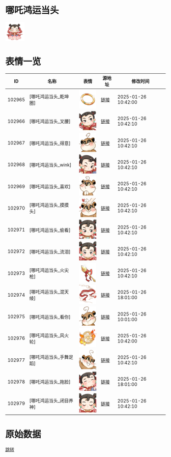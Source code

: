 # 哪吒鸿运当头

<img src="./cover.png" height="60" alt="cover" />

# 表情一览

|ID|名称|表情|源地址|修改时间|
|----|----|----|----|----|
|102965|[哪吒鸿运当头_乾坤圈]|<img src="./pic/102965_%5B哪吒鸿运当头_乾坤圈%5D.png" height="60" alt="乾坤圈"/>|[链接](https://i0.hdslb.com/bfs/garb/445c730500eaf81a678f31339a7b828ca30dd81b.png)|2025-01-26 10:42:00|
|102966|[哪吒鸿运当头_叉腰]|<img src="./pic/102966_%5B哪吒鸿运当头_叉腰%5D.png" height="60" alt="叉腰"/>|[链接](https://i0.hdslb.com/bfs/garb/18ea8a5492cddbb3a5d5c98c9935a96ecc4916e7.png)|2025-01-26 10:42:10|
|102967|[哪吒鸿运当头_得意]|<img src="./pic/102967_%5B哪吒鸿运当头_得意%5D.png" height="60" alt="得意"/>|[链接](https://i0.hdslb.com/bfs/garb/70fbf7ed24423b52b1fce17aebf2a32cf1df5d7d.png)|2025-01-26 10:42:10|
|102968|[哪吒鸿运当头_wink]|<img src="./pic/102968_%5B哪吒鸿运当头_wink%5D.png" height="60" alt="wink"/>|[链接](https://i0.hdslb.com/bfs/garb/750d1d9096894b8bbaf35fad17fd0a4d703a1452.png)|2025-01-26 10:42:10|
|102969|[哪吒鸿运当头_喜欢]|<img src="./pic/102969_%5B哪吒鸿运当头_喜欢%5D.png" height="60" alt="喜欢"/>|[链接](https://i0.hdslb.com/bfs/garb/fafb0aabb1b772b8641bf81b94a88c1ade0dd6c1.png)|2025-01-26 10:42:10|
|102970|[哪吒鸿运当头_摸摸头]|<img src="./pic/102970_%5B哪吒鸿运当头_摸摸头%5D.png" height="60" alt="摸摸头"/>|[链接](https://i0.hdslb.com/bfs/garb/758851fed5ac4d33682e89698740330ec34d59f7.png)|2025-01-26 10:42:10|
|102971|[哪吒鸿运当头_偷看]|<img src="./pic/102971_%5B哪吒鸿运当头_偷看%5D.png" height="60" alt="偷看"/>|[链接](https://i0.hdslb.com/bfs/garb/d3540e4f4df92b85dffc01a3a69a98cb80f343db.png)|2025-01-26 10:42:10|
|102972|[哪吒鸿运当头_流泪]|<img src="./pic/102972_%5B哪吒鸿运当头_流泪%5D.png" height="60" alt="流泪"/>|[链接](https://i0.hdslb.com/bfs/garb/ebec74caeb407b544616a81a961ec0701ee5e3f8.png)|2025-01-26 10:42:10|
|102973|[哪吒鸿运当头_火尖枪]|<img src="./pic/102973_%5B哪吒鸿运当头_火尖枪%5D.png" height="60" alt="火尖枪"/>|[链接](https://i0.hdslb.com/bfs/garb/ad4a88f42a7010c7ff058f9c04fc538fead88def.png)|2025-01-26 10:42:10|
|102974|[哪吒鸿运当头_混天绫]|<img src="./pic/102974_%5B哪吒鸿运当头_混天绫%5D.png" height="60" alt="混天绫"/>|[链接](https://i0.hdslb.com/bfs/garb/6048ba77f7513d805426c9ba4ecf0d96355a3e08.png)|2025-01-26 18:01:00|
|102975|[哪吒鸿运当头_看你]|<img src="./pic/102975_%5B哪吒鸿运当头_看你%5D.png" height="60" alt="看你"/>|[链接](https://i0.hdslb.com/bfs/garb/d2c08d8062036c7297ffc0a46835cb3185c0d517.png)|2025-01-26 10:01:00|
|102976|[哪吒鸿运当头_风火轮]|<img src="./pic/102976_%5B哪吒鸿运当头_风火轮%5D.png" height="60" alt="风火轮"/>|[链接](https://i0.hdslb.com/bfs/garb/6464c6ba57c416a369d678923adf988a2b00169f.png)|2025-01-26 10:42:00|
|102977|[哪吒鸿运当头_手舞足蹈]|<img src="./pic/102977_%5B哪吒鸿运当头_手舞足蹈%5D.png" height="60" alt="手舞足蹈"/>|[链接](https://i0.hdslb.com/bfs/garb/37c4728c029427a9eec78de59e6224080ba0be09.png)|2025-01-26 10:42:10|
|102978|[哪吒鸿运当头_拖脸]|<img src="./pic/102978_%5B哪吒鸿运当头_拖脸%5D.png" height="60" alt="拖脸"/>|[链接](https://i0.hdslb.com/bfs/garb/54ea37c6e7d8ab2b5ac93cc5421b18258863009e.png)|2025-01-26 18:01:00|
|102979|[哪吒鸿运当头_闭目养神]|<img src="./pic/102979_%5B哪吒鸿运当头_闭目养神%5D.png" height="60" alt="闭目养神"/>|[链接](https://i0.hdslb.com/bfs/garb/42d3e986e7ae2f1e67618f1c9470337d3f7fcc5d.png)|2025-01-26 10:42:10|

# 原始数据

[跳转](./raw.json)

